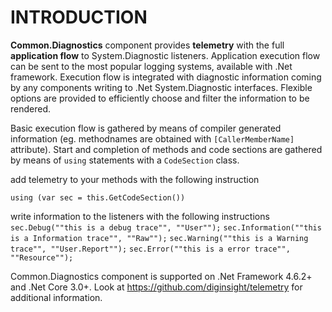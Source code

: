 # INTRODUCTION 
__Common.Diagnostics__ component provides __telemetry__ with the full __application flow__ to System.Diagnostic listeners.
Application execution flow can be sent to the most popular logging systems, available with .Net framework.
Execution flow is integrated with diagnostic information coming by any components writing to .Net System.Diagnostic interfaces.
Flexible options are provided to efficiently choose and filter the information to be rendered.

Basic execution flow is gathered by means of compiler generated information (eg. methodnames are obtained with `[CallerMemberName]` attribute).
Start and completion of methods and code sections are gathered by means of `using` statements with a `CodeSection` class.

add telemetry to your methods with the following instruction 

`using (var sec = this.GetCodeSection())`

write information to the listeners with the following instructions
`sec.Debug(""this is a debug trace"", ""User"");`
`sec.Information(""this is a Information trace"", ""Raw"");`
`sec.Warning(""this is a Warning trace"", ""User.Report"");`
`sec.Error(""this is a error trace"", ""Resource"");`

Common.Diagnostics component is supported on .Net Framework 4.6.2+ and .Net Core 3.0+.
Look at https://github.com/diginsight/telemetry for additional information.
